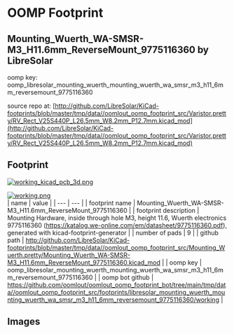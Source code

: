 # OOMP Footprint  
## Mounting_Wuerth_WA-SMSR-M3_H11.6mm_ReverseMount_9775116360  by LibreSolar  
  
oomp key: oomp_libresolar_mounting_wuerth_mounting_wuerth_wa_smsr_m3_h11_6mm_reversemount_9775116360  
  
source repo at: [http://github.com/LibreSolar/KiCad-footprints/blob/master/tmp/data//oomlout_oomp_footprint_src/Varistor.pretty/RV_Rect_V25S440P_L26.5mm_W8.2mm_P12.7mm.kicad_mod](http://github.com/LibreSolar/KiCad-footprints/blob/master/tmp/data//oomlout_oomp_footprint_src/Varistor.pretty/RV_Rect_V25S440P_L26.5mm_W8.2mm_P12.7mm.kicad_mod)  
## Footprint  
  
[![working_kicad_pcb_3d.png](working_kicad_pcb_3d_600.png)](working_kicad_pcb_3d.png)  
  
[![working.png](working_600.png)](working.png)  
| name | value | 
| --- | --- | 
| footprint name | Mounting_Wuerth_WA-SMSR-M3_H11.6mm_ReverseMount_9775116360 | 
| footprint description | Mounting Hardware, inside through hole M3, height 11.6, Wuerth electronics 9775116360 (https://katalog.we-online.com/em/datasheet/9775116360.pdf), generated with kicad-footprint-generator | 
| number of pads | 9 | 
| github path | http://github.com/LibreSolar/KiCad-footprints/blob/master/tmp/data//oomlout_oomp_footprint_src/Mounting_Wuerth.pretty/Mounting_Wuerth_WA-SMSR-M3_H11.6mm_ReverseMount_9775116360.kicad_mod | 
| oomp key | oomp_libresolar_mounting_wuerth_mounting_wuerth_wa_smsr_m3_h11_6mm_reversemount_9775116360 | 
| oomp bot github | https://github.com/oomlout/oomlout_oomp_footprint_bot/tree/main/tmp/data//oomlout_oomp_footprint_src/footprints/libresolar_mounting_wuerth_mounting_wuerth_wa_smsr_m3_h11_6mm_reversemount_9775116360/working | 
## Images  
